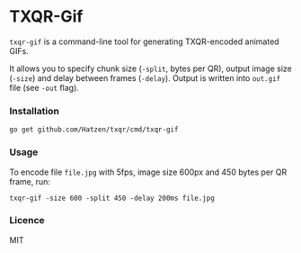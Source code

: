 # TXQR-Gif

`txqr-gif` is a command-line tool for generating TXQR-encoded animated GIFs.

It allows you to specify chunk size (`-split`, bytes per QR), output image size (`-size`) and delay between frames (`-delay`). Output is written into `out.gif` file (see `-out` flag).

### Installation

```
go get github.com/Hatzen/txqr/cmd/txqr-gif

```

### Usage
To encode file `file.jpg` with 5fps, image size 600px and 450 bytes per QR frame, run:

```
txqr-gif -size 600 -split 450 -delay 200ms file.jpg
```


### Licence

MIT
